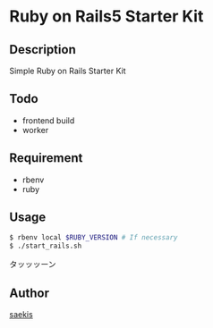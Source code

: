 # Ruby on Rails5 Starter Kit

## Description
Simple Ruby on Rails Starter Kit

## Todo
- frontend build
- worker

## Requirement
- rbenv
- ruby

## Usage
```sh
$ rbenv local $RUBY_VERSION # If necessary
$ ./start_rails.sh
```
タッッッーン

## Author

[saekis](https://github.com/saekis)